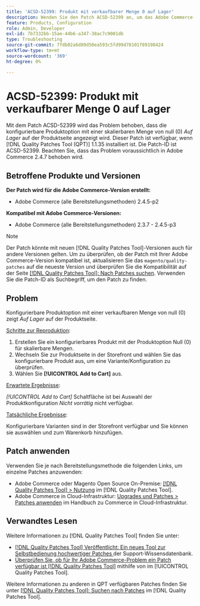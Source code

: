 ```yaml
---
title: 'ACSD-52399: Produkt mit verkaufbarer Menge 0 auf Lager'
description: Wenden Sie den Patch ACSD-52399 an, um das Adobe Commerce-Problem zu beheben, bei dem die konfigurierbare Produktoption mit einer verkäuflichen Menge von 0 auf der Produktseite „Auf Lager“ anzeigt.
feature: Products, Configuration
role: Admin, Developer
exl-id: 7b7332bb-15ae-44b6-a347-38ac7c9001db
type: Troubleshooting
source-git-commit: 7fdb02a6d89d50ea593c5fd99d78101f89198424
workflow-type: tm+mt
source-wordcount: '369'
ht-degree: 0%

---
```


# ACSD-52399: Produkt mit verkaufbarer Menge 0 auf Lager

Mit dem Patch ACSD-52399 wird das Problem behoben, dass die konfigurierbare Produktoption mit einer skalierbaren Menge von null (0) *Auf Lager* auf der Produktseite angezeigt wird. Dieser Patch ist verfügbar, wenn [!DNL Quality Patches Tool (QPT)] 1.1.35 installiert ist. Die Patch-ID ist ACSD-52399. Beachten Sie, dass das Problem voraussichtlich in Adobe Commerce 2.4.7 behoben wird.

## Betroffene Produkte und Versionen

**Der Patch wird für die Adobe Commerce-Version erstellt:**

* Adobe Commerce (alle Bereitstellungsmethoden) 2.4.5-p2

**Kompatibel mit Adobe Commerce-Versionen:**

* Adobe Commerce (alle Bereitstellungsmethoden) 2.3.7 - 2.4.5-p3

>[!NOTE]
>
>Der Patch könnte mit neuen [!DNL Quality Patches Tool]-Versionen auch für andere Versionen gelten. Um zu überprüfen, ob der Patch mit Ihrer Adobe Commerce-Version kompatibel ist, aktualisieren Sie das `magento/quality-patches` auf die neueste Version und überprüfen Sie die Kompatibilität auf der Seite [[!DNL Quality Patches Tool]: Nach Patches suchen](https://experienceleague.adobe.com/tools/commerce-quality-patches/index.html). Verwenden Sie die Patch-ID als Suchbegriff, um den Patch zu finden.

## Problem

Konfigurierbare Produktoption mit einer verkaufbaren Menge von null (0) zeigt *Auf Lager* auf der Produktseite.

<u>Schritte zur Reproduktion</u>:

1. Erstellen Sie ein konfigurierbares Produkt mit der Produktoption Null (0) für skalierbare Mengen.
1. Wechseln Sie zur Produktseite in der Storefront und wählen Sie das konfigurierbare Produkt aus, um eine Variante/Konfiguration zu überprüfen.
1. Wählen Sie **[!UICONTROL Add to Cart]** aus.

<u>Erwartete Ergebnisse</u>:

*[!UICONTROL Add to Cart]* Schaltfläche ist bei Auswahl der Produktkonfiguration *Nicht vorrätig* nicht verfügbar.

<u>Tatsächliche Ergebnisse</u>:

Konfigurierbare Varianten sind in der Storefront verfügbar und Sie können sie auswählen und zum Warenkorb hinzufügen.

## Patch anwenden

Verwenden Sie je nach Bereitstellungsmethode die folgenden Links, um einzelne Patches anzuwenden:

* Adobe Commerce oder Magento Open Source On-Premise: [[!DNL Quality Patches Tool] > Nutzung](/help/tools/quality-patches-tool/usage.md) im [!DNL Quality Patches Tool].
* Adobe Commerce in Cloud-Infrastruktur: [Upgrades und Patches > Patches anwenden](https://experienceleague.adobe.com/docs/commerce-cloud-service/user-guide/develop/upgrade/apply-patches.html) im Handbuch zu Commerce in Cloud-Infrastruktur.

## Verwandtes Lesen

Weitere Informationen zu [!DNL Quality Patches Tool] finden Sie unter:

* [[!DNL Quality Patches Tool] Veröffentlicht: Ein neues Tool zur Selbstbedienung hochwertiger Patches ](https://experienceleague.adobe.com/en/docs/commerce-operations/tools/quality-patches-tool/quality-patches-tool-to-self-serve-quality-patches) der Support-Wissensdatenbank.
* [Überprüfen Sie, ob für Ihr Adobe Commerce-Problem ein Patch verfügbar ist [!DNL Quality Patches Tool]](/help/tools/quality-patches-tool/patches-available-in-qpt/check-patch-for-magento-issue-with-magento-quality-patches.md) mithilfe von im [!UICONTROL Quality Patches Tool].


Weitere Informationen zu anderen in QPT verfügbaren Patches finden Sie unter [[!DNL Quality Patches Tool]: Suchen nach Patches](https://experienceleague.adobe.com/tools/commerce-quality-patches/index.html) im [!DNL Quality Patches Tool].
